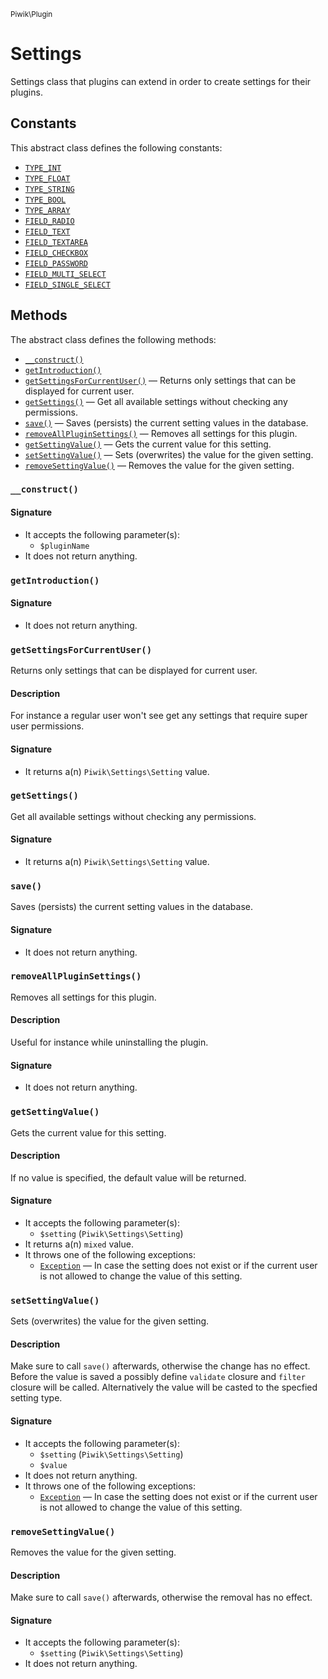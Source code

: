 <small>Piwik\Plugin</small>

Settings
========

Settings class that plugins can extend in order to create settings for their plugins.


Constants
---------

This abstract class defines the following constants:

- [`TYPE_INT`](#TYPE_INT)
- [`TYPE_FLOAT`](#TYPE_FLOAT)
- [`TYPE_STRING`](#TYPE_STRING)
- [`TYPE_BOOL`](#TYPE_BOOL)
- [`TYPE_ARRAY`](#TYPE_ARRAY)
- [`FIELD_RADIO`](#FIELD_RADIO)
- [`FIELD_TEXT`](#FIELD_TEXT)
- [`FIELD_TEXTAREA`](#FIELD_TEXTAREA)
- [`FIELD_CHECKBOX`](#FIELD_CHECKBOX)
- [`FIELD_PASSWORD`](#FIELD_PASSWORD)
- [`FIELD_MULTI_SELECT`](#FIELD_MULTI_SELECT)
- [`FIELD_SINGLE_SELECT`](#FIELD_SINGLE_SELECT)

Methods
-------

The abstract class defines the following methods:

- [`__construct()`](#__construct)
- [`getIntroduction()`](#getIntroduction)
- [`getSettingsForCurrentUser()`](#getSettingsForCurrentUser) &mdash; Returns only settings that can be displayed for current user.
- [`getSettings()`](#getSettings) &mdash; Get all available settings without checking any permissions.
- [`save()`](#save) &mdash; Saves (persists) the current setting values in the database.
- [`removeAllPluginSettings()`](#removeAllPluginSettings) &mdash; Removes all settings for this plugin.
- [`getSettingValue()`](#getSettingValue) &mdash; Gets the current value for this setting.
- [`setSettingValue()`](#setSettingValue) &mdash; Sets (overwrites) the value for the given setting.
- [`removeSettingValue()`](#removeSettingValue) &mdash; Removes the value for the given setting.

<a name="__construct" id="__construct"></a>
### `__construct()`

#### Signature

- It accepts the following parameter(s):
    - `$pluginName`
- It does not return anything.

<a name="getintroduction" id="getintroduction"></a>
### `getIntroduction()`

#### Signature

- It does not return anything.

<a name="getsettingsforcurrentuser" id="getsettingsforcurrentuser"></a>
### `getSettingsForCurrentUser()`

Returns only settings that can be displayed for current user.

#### Description

For instance a regular user won't see get
any settings that require super user permissions.

#### Signature

- It returns a(n) `Piwik\Settings\Setting` value.

<a name="getsettings" id="getsettings"></a>
### `getSettings()`

Get all available settings without checking any permissions.

#### Signature

- It returns a(n) `Piwik\Settings\Setting` value.

<a name="save" id="save"></a>
### `save()`

Saves (persists) the current setting values in the database.

#### Signature

- It does not return anything.

<a name="removeallpluginsettings" id="removeallpluginsettings"></a>
### `removeAllPluginSettings()`

Removes all settings for this plugin.

#### Description

Useful for instance while uninstalling the plugin.

#### Signature

- It does not return anything.

<a name="getsettingvalue" id="getsettingvalue"></a>
### `getSettingValue()`

Gets the current value for this setting.

#### Description

If no value is specified, the default value will be returned.

#### Signature

- It accepts the following parameter(s):
    - `$setting` (`Piwik\Settings\Setting`)
- It returns a(n) `mixed` value.
- It throws one of the following exceptions:
    - [`Exception`](http://php.net/class.Exception) &mdash; In case the setting does not exist or if the current user is not allowed to change the value of this setting.

<a name="setsettingvalue" id="setsettingvalue"></a>
### `setSettingValue()`

Sets (overwrites) the value for the given setting.

#### Description

Make sure to call `save()` afterwards, otherwise the change
has no effect. Before the value is saved a possibly define `validate` closure and `filter` closure will be
called. Alternatively the value will be casted to the specfied setting type.

#### Signature

- It accepts the following parameter(s):
    - `$setting` (`Piwik\Settings\Setting`)
    - `$value`
- It does not return anything.
- It throws one of the following exceptions:
    - [`Exception`](http://php.net/class.Exception) &mdash; In case the setting does not exist or if the current user is not allowed to change the value of this setting.

<a name="removesettingvalue" id="removesettingvalue"></a>
### `removeSettingValue()`

Removes the value for the given setting.

#### Description

Make sure to call `save()` afterwards, otherwise the removal has no
effect.

#### Signature

- It accepts the following parameter(s):
    - `$setting` (`Piwik\Settings\Setting`)
- It does not return anything.

